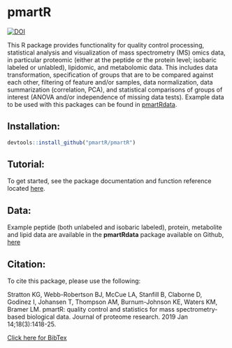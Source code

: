 # pmartR

[![DOI](https://zenodo.org/badge/69275428.svg)](https://zenodo.org/badge/latestdoi/69275428)

This R package provides functionality for quality control processing, statistical analysis and visualization of mass spectrometry (MS) omics data, in particular proteomic (either at the peptide or the protein level; isobaric labeled or unlabled), lipidomic, and metabolomic data. This includes data transformation, specification of groups that are to be compared against each other, filtering of feature and/or samples, data normalization, data summarization (correlation, PCA), and statistical comparisons of groups of interest (ANOVA and/or independence of missing data tests). Example data to be used with this packages can be found in [pmartRdata](https://github.com/pmartR/pmartRdata).


## Installation:

``` r
devtools::install_github("pmartR/pmartR")
```


## Tutorial:

To get started, see the package documentation and function reference located [here](https://pmartr.github.io/pmartR/index.html).

## Data:

Example peptide (both unlabeled and isobaric labeled), protein, metabolite and lipid data are available in the __pmartRdata__ package available on Github, [here](https://github.com/pmartR/pmartRdata)
 
## Citation:

To cite this package, please use the following:

Stratton KG, Webb-Robertson BJ, McCue LA, Stanfill B, Claborne D, Godinez I, Johansen T, Thompson AM, Burnum-Johnson KE, Waters KM, Bramer LM. pmartR: quality control and statistics for mass spectrometry-based biological data. Journal of proteome research. 2019 Jan 14;18(3):1418-25.

[Click here for BibTex](https://scholar.googleusercontent.com/scholar.bib?q=info:6IcjsBn7MfQJ:scholar.google.com/&output=citation&scisdr=CgUDaqVkEMukmBJ56W4:AAGBfm0AAAAAYoJ_8W5KJCkfr8y5SqFSCCskqfO4aFmW&scisig=AAGBfm0AAAAAYoJ_8a-EXGaZOqyQW4KM5X6XJDLc-z-s&scisf=4&ct=citation&cd=-1&hl=en) 
